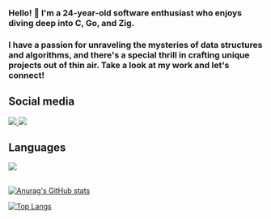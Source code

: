 ### Hello! 👋 I'm a 24-year-old software enthusiast who enjoys diving deep into C, Go, and Zig. 
### I have a passion for unraveling the mysteries of data structures and algorithms, and there's a special thrill in crafting unique projects out of thin air. Take a look at my work and let's connect!

<div>
  <h2>Social media</h2>
  <div>
    <a href="https://www.linkedin.com/in/ar073/" target="_blank">
     <img src="https://skillicons.dev/icons?i=linkedin&perline=1" />
    </a>
    <a href="https://twitter.com/DrQuic" target="_blank">
     <img src="https://skillicons.dev/icons?i=twitter&perline=1" />
    </a>
  </div>
</div>
<div>
  <h2>Languages</h2>
  <div>
      <img src="https://skillicons.dev/icons?i=c,go,py,linux,bash,postgres,git,kubernetes,docker,neovim,zig,nginx&perline=6" />
  </div>
</div>
</br>
<div>
  
  [![Anurag's GitHub stats](https://github-readme-stats.vercel.app/api?username=DrQuic)](https://github.com/anuraghazra/github-readme-stats)
  
  [![Top Langs](https://github-readme-stats.vercel.app/api/top-langs/?username=DrQuic&layout=donut)](https://github.com/anuraghazra/github-readme-stats)
  
</div>
